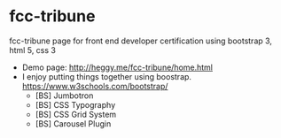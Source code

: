 # fcc-tribune
fcc-tribune page for front end developer certification using bootstrap 3, html 5, css 3
- Demo page: http://heggy.me/fcc-tribune/home.html
- I enjoy putting things together using boostrap.  https://www.w3schools.com/bootstrap/
    - [BS] Jumbotron
    - [BS] CSS Typography
    - [BS] CSS Grid System
    - [BS] Carousel Plugin